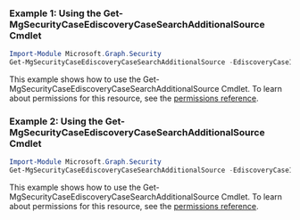 ### Example 1: Using the Get-MgSecurityCaseEdiscoveryCaseSearchAdditionalSource Cmdlet
```powershell
Import-Module Microsoft.Graph.Security
Get-MgSecurityCaseEdiscoveryCaseSearchAdditionalSource -EdiscoveryCaseId $ediscoveryCaseId -EdiscoverySearchId $ediscoverySearchId
```
This example shows how to use the Get-MgSecurityCaseEdiscoveryCaseSearchAdditionalSource Cmdlet.
To learn about permissions for this resource, see the [permissions reference](/graph/permissions-reference).
### Example 2: Using the Get-MgSecurityCaseEdiscoveryCaseSearchAdditionalSource Cmdlet
```powershell
Import-Module Microsoft.Graph.Security
Get-MgSecurityCaseEdiscoveryCaseSearchAdditionalSource -EdiscoveryCaseId $ediscoveryCaseId -EdiscoverySearchId $ediscoverySearchId -OutFile $outFileId
```
This example shows how to use the Get-MgSecurityCaseEdiscoveryCaseSearchAdditionalSource Cmdlet.
To learn about permissions for this resource, see the [permissions reference](/graph/permissions-reference).
